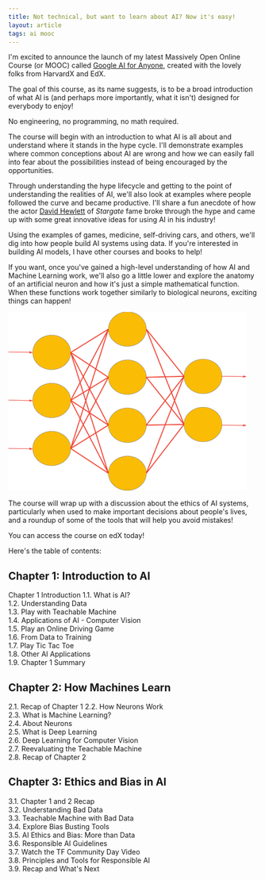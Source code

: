```yaml
---
title: Not technical, but want to learn about AI? Now it's easy!
layout: article
tags: ai mooc
---
```


I'm excited to announce the launch of my latest Massively Open Online Course (or MOOC) called [Google AI for Anyone](https://www.edx.org/course/google-ai-for-anyone), created with the lovely folks from HarvardX and EdX. 

The goal of this course, as its name suggests, is to be a broad introduction of what AI is (and perhaps more importantly, what it isn't)  designed for everybody to enjoy!

No engineering, no programming, no math required. 

The course will begin with an introduction to what AI is all about and understand where it stands in the hype cycle. I'll demonstrate examples where common conceptions about AI are wrong and how we can easily fall into fear about the possibilities instead of being encouraged by the opportunities.

Through understanding the hype lifecycle and getting to the point of understanding the realities of AI, we'll also look at examples where people followed the curve and became productive. I'll share a fun anecdote of how the actor [David Hewlett](https://twitter.com/dhewlett) of *Stargate* fame broke through the hype and came up with some great innovative ideas for using AI in his industry!

Using the examples of games, medicine, self-driving cars, and others, we'll dig into how people build AI systems using data. If you're interested in building AI models, I have other courses and books to help!

If you want, once you've gained a high-level understanding of how AI and Machine Learning work, we'll also go a little lower and explore the anatomy of an artificial neuron and how it's just a simple mathematical function. When these functions work together similarly to biological neurons, exciting things can happen!

![Neurons](/assets/neurons.png)

The course will wrap up with a discussion about the ethics of AI systems, particularly when used to make important decisions about people's lives, and a roundup of some of the tools that will help you avoid mistakes!

You can access the course on edX today!

Here's the table of contents:

## Chapter 1: Introduction to AI
Chapter 1 Introduction
1.1. What is AI?  
1.2. Understanding Data  
1.3. Play with Teachable Machine  
1.4. Applications of AI - Computer Vision  
1.5. Play an Online Driving Game  
1.6. From Data to Training  
1.7. Play Tic Tac Toe  
1.8. Other AI Applications  
1.9. Chapter 1 Summary 


## Chapter 2: How Machines Learn
2.1. Recap of Chapter 1
2.2. How Neurons Work  
2.3. What is Machine Learning?  
2.4. About Neurons  
2.5. What is Deep Learning  
2.6. Deep Learning for Computer Vision  
2.7. Reevaluating the Teachable Machine  
2.8. Recap of Chapter 2


## Chapter 3: Ethics and Bias in AI
3.1. Chapter 1 and 2 Recap  
3.2. Understanding Bad Data   
3.3. Teachable Machine with Bad Data  
3.4. Explore Bias Busting Tools  
3.5. AI Ethics and Bias: More than Data  
3.6. Responsible AI Guidelines  
3.7. Watch the TF Community Day Video  
3.8. Principles and Tools for Responsible AI  
3.9. Recap and What's Next  

